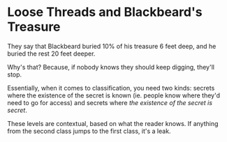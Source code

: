 # Loose Threads and Blackbeard's Treasure

They say that Blackbeard buried 10% of his treasure 6 feet deep, and he buried the rest 20 feet deeper.

Why's that? Because, if nobody knows they should keep digging, they'll stop.

Essentially, when it comes to classification, you need two kinds: secrets where the existence of the secret is known (ie. people know where they'd need to go for access) and secrets where *the existence of the secret is secret*.

These levels are contextual, based on what the reader knows. If anything from the second class jumps to the first class, it's a leak.
